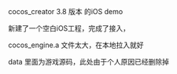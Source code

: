 cocos_creator 3.8 版本 的iOS demo

新建了一个空白iOS工程，完成了接入，

cocos_engine.a   文件太大，在本地拉入就好

data 里面为游戏源码，此处由于个人原因已经删除掉

